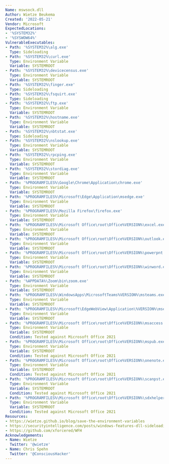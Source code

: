 ```yaml
---
Name: mswsock.dll
Author: Wietze Beukema
Created: '2022-05-21'
Vendor: Microsoft
ExpectedLocations:
- '%SYSTEM32%'
- '%SYSWOW64%'
VulnerableExecutables:
- Path: '%SYSTEM32%\alg.exe'
  Type: Sideloading
- Path: '%SYSTEM32%\curl.exe'
  Type: Environment Variable
  Variable: SYSTEMROOT
- Path: '%SYSTEM32%\devicecensus.exe'
  Type: Environment Variable
  Variable: SYSTEMROOT
- Path: '%SYSTEM32%\finger.exe'
  Type: Sideloading
- Path: '%SYSTEM32%\fsquirt.exe'
  Type: Sideloading
- Path: '%SYSTEM32%\ftp.exe'
  Type: Environment Variable
  Variable: SYSTEMROOT
- Path: '%SYSTEM32%\hostname.exe'
  Type: Environment Variable
  Variable: SYSTEMROOT
- Path: '%SYSTEM32%\nbtstat.exe'
  Type: Sideloading
- Path: '%SYSTEM32%\nslookup.exe'
  Type: Environment Variable
  Variable: SYSTEMROOT
- Path: '%SYSTEM32%\rpcping.exe'
  Type: Environment Variable
  Variable: SYSTEMROOT
- Path: '%SYSTEM32%\stordiag.exe'
  Type: Environment Variable
  Variable: SYSTEMROOT
- Path: '%PROGRAMFILES%\Google\Chrome\Application\chrome.exe'
  Type: Environment Variable
  Variable: SYSTEMROOT
- Path: '%PROGRAMFILES%\Microsoft\Edge\Application\msedge.exe'
  Type: Environment Variable
  Variable: SYSTEMROOT
- Path: '%PROGRAMFILES%\Mozilla Firefox\firefox.exe'
  Type: Environment Variable
  Variable: SYSTEMROOT
- Path: '%PROGRAMFILES%\Microsoft Office\root\Office%VERSION%\excel.exe'
  Type: Environment Variable
  Variable: SYSTEMROOT
- Path: '%PROGRAMFILES%\Microsoft Office\root\Office%VERSION%\outlook.exe'
  Type: Environment Variable
  Variable: SYSTEMROOT
- Path: '%PROGRAMFILES%\Microsoft Office\root\Office%VERSION%\powerpnt.exe'
  Type: Environment Variable
  Variable: SYSTEMROOT
- Path: '%PROGRAMFILES%\Microsoft Office\root\Office%VERSION%\winword.exe'
  Type: Environment Variable
  Variable: SYSTEMROOT
- Path: '%APPDATA%\Zoom\bin\zoom.exe'
  Type: Environment Variable
  Variable: SYSTEMROOT
- Path: '%PROGRAMFILES%\WindowsApps\MicrosoftTeams%VERSION%\msteams.exe'
  Type: Environment Variable
  Variable: SYSTEMROOT
- Path: '%PROGRAMFILES%\Microsoft\EdgeWebView\Application\%VERSION%\msedgewebview2.exe'
  Type: Environment Variable
  Variable: SYSTEMROOT
- Path: '%PROGRAMFILES%\Microsoft Office\root\Office%VERSION%\msaccess.exe'
  Type: Environment Variable
  Variable: SYSTEMROOT
  Condition: Tested against Microsoft Office 2021
- Path: '%PROGRAMFILES%\Microsoft Office\root\Office%VERSION%\mspub.exe'
  Type: Environment Variable
  Variable: SYSTEMROOT
  Condition: Tested against Microsoft Office 2021
- Path: '%PROGRAMFILES%\Microsoft Office\root\Office%VERSION%\onenote.exe'
  Type: Environment Variable
  Variable: SYSTEMROOT
  Condition: Tested against Microsoft Office 2021
- Path: '%PROGRAMFILES%\Microsoft Office\root\Office%VERSION%\scanpst.exe'
  Type: Environment Variable
  Variable: SYSTEMROOT
  Condition: Tested against Microsoft Office 2021
- Path: '%PROGRAMFILES%\Microsoft Office\root\Office%VERSION%\sdxhelper.exe'
  Type: Environment Variable
  Variable: SYSTEMROOT
  Condition: Tested against Microsoft Office 2021
Resources:
- https://wietze.github.io/blog/save-the-environment-variables
- https://securityintelligence.com/posts/windows-features-dll-sideloading/
- https://github.com/xforcered/WFH
Acknowledgements:
- Name: Wietze
  Twitter: '@wietze'
- Name: Chris Spehn
  Twitter: '@ConsciousHacker'
---
```


